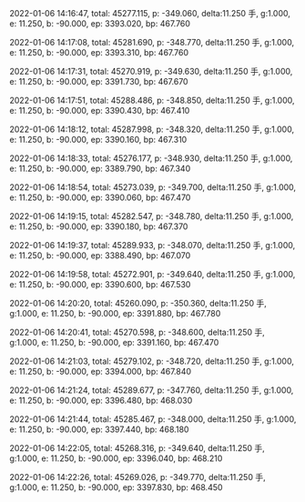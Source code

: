 2022-01-06 14:16:47, total: 45277.115, p: -349.060, delta:11.250 手, g:1.000, e: 11.250, b: -90.000, ep: 3393.020, bp: 467.760

2022-01-06 14:17:08, total: 45281.690, p: -348.770, delta:11.250 手, g:1.000, e: 11.250, b: -90.000, ep: 3393.310, bp: 467.760

2022-01-06 14:17:31, total: 45270.919, p: -349.630, delta:11.250 手, g:1.000, e: 11.250, b: -90.000, ep: 3391.730, bp: 467.670

2022-01-06 14:17:51, total: 45288.486, p: -348.850, delta:11.250 手, g:1.000, e: 11.250, b: -90.000, ep: 3390.430, bp: 467.410

2022-01-06 14:18:12, total: 45287.998, p: -348.320, delta:11.250 手, g:1.000, e: 11.250, b: -90.000, ep: 3390.160, bp: 467.310

2022-01-06 14:18:33, total: 45276.177, p: -348.930, delta:11.250 手, g:1.000, e: 11.250, b: -90.000, ep: 3389.790, bp: 467.340

2022-01-06 14:18:54, total: 45273.039, p: -349.700, delta:11.250 手, g:1.000, e: 11.250, b: -90.000, ep: 3390.060, bp: 467.470

2022-01-06 14:19:15, total: 45282.547, p: -348.780, delta:11.250 手, g:1.000, e: 11.250, b: -90.000, ep: 3390.180, bp: 467.370

2022-01-06 14:19:37, total: 45289.933, p: -348.070, delta:11.250 手, g:1.000, e: 11.250, b: -90.000, ep: 3388.490, bp: 467.070

2022-01-06 14:19:58, total: 45272.901, p: -349.640, delta:11.250 手, g:1.000, e: 11.250, b: -90.000, ep: 3390.600, bp: 467.530

2022-01-06 14:20:20, total: 45260.090, p: -350.360, delta:11.250 手, g:1.000, e: 11.250, b: -90.000, ep: 3391.880, bp: 467.780

2022-01-06 14:20:41, total: 45270.598, p: -348.600, delta:11.250 手, g:1.000, e: 11.250, b: -90.000, ep: 3391.160, bp: 467.470

2022-01-06 14:21:03, total: 45279.102, p: -348.720, delta:11.250 手, g:1.000, e: 11.250, b: -90.000, ep: 3394.000, bp: 467.840

2022-01-06 14:21:24, total: 45289.677, p: -347.760, delta:11.250 手, g:1.000, e: 11.250, b: -90.000, ep: 3396.480, bp: 468.030

2022-01-06 14:21:44, total: 45285.467, p: -348.000, delta:11.250 手, g:1.000, e: 11.250, b: -90.000, ep: 3397.440, bp: 468.180

2022-01-06 14:22:05, total: 45268.316, p: -349.640, delta:11.250 手, g:1.000, e: 11.250, b: -90.000, ep: 3396.040, bp: 468.210

2022-01-06 14:22:26, total: 45269.026, p: -349.770, delta:11.250 手, g:1.000, e: 11.250, b: -90.000, ep: 3397.830, bp: 468.450